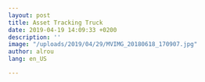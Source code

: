 ```yaml
---
layout: post
title: Asset Tracking Truck
date: 2019-04-19 14:09:33 +0200
description: ''
image: "/uploads/2019/04/29/MVIMG_20180618_170907.jpg"
author: alrou
lang: en_US

---
```


